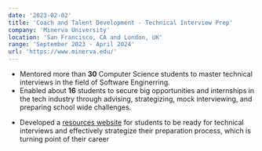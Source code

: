 ```yaml
---
date: '2023-02-02'
title: 'Coach and Talent Development - Technical Interview Prep'
company: 'Minerva University'
location: 'San Francisco, CA and London, UK'
range: 'September 2023 - April 2024'
url: 'https://www.minerva.edu/'
---
```


- Mentored more than <strong>30</strong> Computer Science students to master technical interviews in the field of Software Enginerring.
- Enabled about <strong>16</strong> students to secure big opportunities and internships in the tech industry through advising, strategizing, mock interviewing, and preparing school wide challenges.
- <p> Developed a  <a target="_blank" href="https://coda.io/@nathe/cs-interview-preparation-mu">resources website</a> for students to be ready for technical interviews and effectively strategize their preparation process, which is turning point of their career</p>
